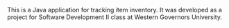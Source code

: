 This is a Java application for tracking item inventory. It was developed as a project for Software Development II class at Western Governors University. 
